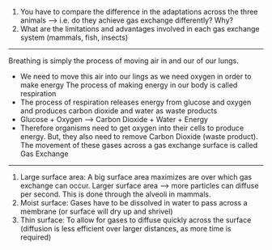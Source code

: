   1. You have to compare the difference in the adaptations across the three animals ⟶ i.e. do they achieve gas exchange differently? Why?
2. What are the limitations and advantages involved in each gas exchange system (mammals, fish, insects)
---
Breathing is simply the process of moving air in and our of our lungs.
- We need to move this air into our lings as we need oxygen in order to make energy
The process of making energy in our body is called respiration
- The process of respiration releases energy from glucose and oxygen and produces carbon dioxide and water as waste products
- Glucose + Oxygen ⟶ Carbon Dioxide + Water + Energy
- Therefore organisms need to get oxygen into their cells to produce energy. But, they also need to remove Carbon Dioxide (waste product). The movement of these gases across a gas exchange surface is called Gas Exchange
---
1. Large surface area:
	 A big surface area maximizes are over which gas exchange can occur. Larger surface area ⟶ more particles can diffuse per second. This is done through the alveoli in mammals.
2. Moist surface:
	Gases have to be dissolved in water to pass across a membrane (or surface will dry up and shrivel)
3. Thin surface:
	To allow for gases to diffuse quickly across the surface (diffusion is less efficient over larger distances, as more time is required)
